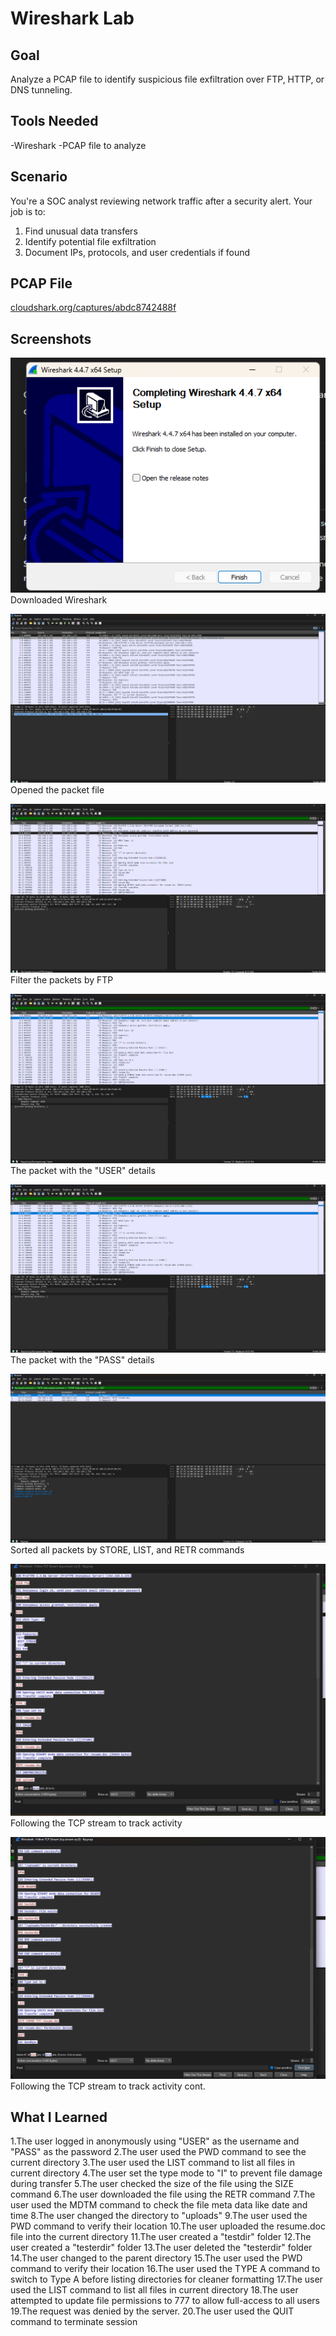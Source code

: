 # Wireshark Lab

## Goal
Analyze a PCAP file to identify suspicious file exfiltration over FTP, HTTP, or DNS tunneling.

## Tools Needed
-Wireshark
-PCAP file to analyze

## Scenario
You're a SOC analyst reviewing network traffic after a security alert. Your job is to:

1. Find unusual data transfers
2. Identify potential file exfiltration
3. Document IPs, protocols, and user credentials if found


## PCAP File
<a href="https://www.cloudshark.org/captures/abdc8742488f" target="_blank">cloudshark.org/captures/abdc8742488f</a>


## Screenshots
![Wireshark Download Image](wireshark_installation.png)
Downloaded Wireshark

![Opened File](open_file.png)
Opened the packet file

![Filter by FTP](filter_by_ftp.png)
Filter the packets by FTP

![User Packet](user_packet.png)
The packet with the "USER" details

![Password Packet](password_packet.png)
The packet with the "PASS" details

![Sort by Command](command_sort.png)
Sorted all packets by STORE, LIST, and RETR commands

![TCP Stream Image](tcp_stream.png)
Following the TCP stream to track activity

![TCP Stream Image](tcp_stream_2.png)
Following the TCP stream to track activity cont.

## What I Learned
1.The user logged in anonymously using "USER" as the username and "PASS" as the password
2.The user used the PWD command to see the current directory
3.The user used the LIST command to list all files in current directory
4.The user set the type mode to "I" to prevent file damage during transfer
5.The user checked the size of the file using the SIZE command
6.The user downloaded the file using the RETR command
7.The user used the MDTM command to check the file meta data like date and time
8.The user changed the directory to "uploads"
9.The user used the PWD command to verify their location
10.The user uploaded the resume.doc file into the current directory
11.The user created a "testdir" folder
12.The user created a "testerdir" folder
13.The user deleted the "testerdir" folder
14.The user changed to the parent directory
15.The user used the PWD command to verify their location
16.The user used the TYPE A command to switch to Type A before listing directories for cleaner formatting
17.The user used the LIST command to list all files in current directory
18.The user attempted to update file permissions to 777 to allow full-access to all users
19.The request was denied by the server.
20.The user used the QUIT command to terminate session 





